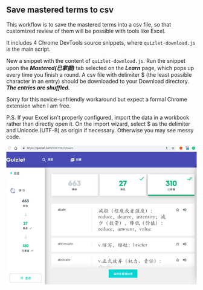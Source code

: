 ## Save mastered terms to csv

This workflow is to save the mastered terms into a csv file, so that customized review of them will be possible with tools like Excel.

It includes 4 Chrome DevTools source snippets, where `quizlet-download.js` is the main script.

New a snippet with the content of `quizlet-download.js`. Run the snippet upon the ***Mastered(已掌握)*** tab selected on the ***Learn*** page, which pops up every time you finish a round. A csv file with delimiter $ (the least possible character in an entry) should be downloaded to your Download directory. ***The entries are shuffled.***

Sorry for this novice-unfriendly workaround but expect a formal Chrome extension when I am free.

P.S. If your Excel isn't properly configured, import the data in a workbook rather than directly open it. On the import wizard, select $ as the delimiter and Unicode (UTF-8) as origin if necessary. Otherwise you may see messy code.

![Demo](demo.jpg)